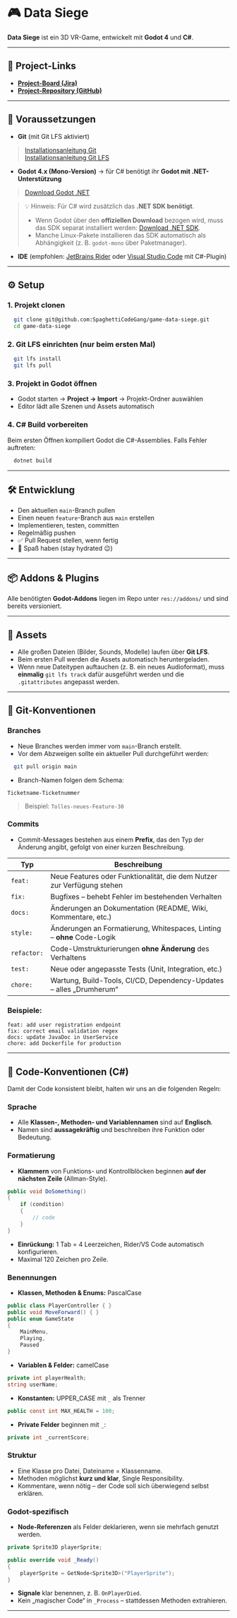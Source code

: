 
# 🎮 Data Siege

**Data Siege** ist ein 3D VR-Game, entwickelt mit **Godot 4** und **C#**.

---

## 🔗 Project-Links
- **[Project-Board (Jira)](https://intermedien.atlassian.net/jira/software/projects/INTMED/list)**
- **[Project-Repository (GitHub)](https://github.com/SpaghettiCodeGang/game-data-siege)**

---

## 🧰 Voraussetzungen

- **Git** (mit Git LFS aktiviert)
> [Installationsanleitung Git](https://git-scm.com/downloads)  
> [Installationsanleitung Git LFS](https://git-lfs.com/)

- **Godot 4.x (Mono-Version)** → für C# benötigt ihr **Godot mit .NET-Unterstützung**
> [Download Godot .NET](https://godotengine.org/download)

> 💡 Hinweis: Für C# wird zusätzlich das **.NET SDK benötigt**.
> - Wenn Godot über den **offiziellen Download** bezogen wird, muss das SDK separat installiert werden: [Download .NET SDK](https://dotnet.microsoft.com/en-us/download).
> - Manche Linux-Pakete installieren das SDK automatisch als Abhängigkeit (z. B. `godot-mono` über Paketmanager).

- **IDE** (empfohlen: [JetBrains Rider](https://www.jetbrains.com/rider/) oder [Visual Studio Code](https://code.visualstudio.com/) mit C#-Plugin)

---

## ⚙️ Setup

### 1. Projekt clonen
```bash
  git clone git@github.com:SpaghettiCodeGang/game-data-siege.git
  cd game-data-siege
```

### 2. Git LFS einrichten (nur beim ersten Mal)
```bash
  git lfs install
  git lfs pull
```

### 3. Projekt in Godot öffnen
- Godot starten → **Project → Import** → Projekt-Ordner auswählen
- Editor lädt alle Szenen und Assets automatisch

### 4. C# Build vorbereiten
Beim ersten Öffnen kompiliert Godot die C#-Assemblies. Falls Fehler auftreten:
```bash
  dotnet build
```

---

## 🛠️ Entwicklung

- Den aktuellen `main`-Branch pullen
- Einen neuen `feature`-Branch aus `main` erstellen
- Implementieren, testen, committen
- Regelmäßig pushen
- ✅ Pull Request stellen, wenn fertig
- 🧃 Spaß haben (stay hydrated 😉)

---

## 📦 Addons & Plugins
Alle benötigten **Godot-Addons** liegen im Repo unter `res://addons/` und sind bereits versioniert.  

---

## 🧩 Assets
- Alle großen Dateien (Bilder, Sounds, Modelle) laufen über **Git LFS**.
- Beim ersten Pull werden die Assets automatisch heruntergeladen.
- Wenn neue Dateitypen auftauchen (z. B. ein neues Audioformat), muss **einmalig** `git lfs track` dafür ausgeführt werden und die `.gitattributes` angepasst werden.

---

## 🌿 Git-Konventionen

### Branches
- Neue Branches werden immer vom `main`-Branch erstellt.
- Vor dem Abzweigen sollte ein aktueller Pull durchgeführt werden:
```bash
  git pull origin main
```
- Branch-Namen folgen dem Schema:
```
Ticketname-Ticketnummer
```
> Beispiel: `Tolles-neues-Feature-30`

### Commits
- Commit-Messages bestehen aus einem **Prefix**, das den Typ der Änderung angibt, gefolgt von einer kurzen Beschreibung.

| Typ         | Beschreibung                                                                 |
|-------------|------------------------------------------------------------------------------|
| `feat:`     | Neue Features oder Funktionalität, die dem Nutzer zur Verfügung stehen       |
| `fix:`      | Bugfixes – behebt Fehler im bestehenden Verhalten                            |
| `docs:`     | Änderungen an Dokumentation (README, Wiki, Kommentare, etc.)                 |
| `style:`    | Änderungen an Formatierung, Whitespaces, Linting – **ohne** Code-Logik       |
| `refactor:` | Code-Umstrukturierungen **ohne Änderung** des Verhaltens                     |
| `test:`     | Neue oder angepasste Tests (Unit, Integration, etc.)                         |
| `chore:`    | Wartung, Build-Tools, CI/CD, Dependency-Updates – alles „Drumherum“          |

### Beispiele:
```
feat: add user registration endpoint
fix: correct email validation regex
docs: update JavaDoc in UserService
chore: add Dockerfile for production
```

---

## 📐 Code-Konventionen (C#)

Damit der Code konsistent bleibt, halten wir uns an die folgenden Regeln:

### Sprache
- Alle **Klassen-, Methoden- und Variablennamen** sind auf **Englisch**.
- Namen sind **aussagekräftig** und beschreiben ihre Funktion oder Bedeutung.

### Formatierung
- **Klammern** von Funktions- und Kontrollblöcken beginnen **auf der nächsten Zeile** (Allman-Style).
```csharp
public void DoSomething()
{
    if (condition)
    {
        // code
    }
}
```

- **Einrückung:** 1 Tab = 4 Leerzeichen, Rider/VS Code automatisch konfigurieren.
- Maximal 120 Zeichen pro Zeile.

### Benennungen
- **Klassen, Methoden & Enums:** PascalCase
```csharp
public class PlayerController { }
public void MoveForward() { }
public enum GameState
{
    MainMenu,
    Playing,
    Paused
}
```

- **Variablen & Felder:** camelCase
```csharp
private int playerHealth;
string userName;
```

- **Konstanten:** UPPER_CASE mit `_` als Trenner
```csharp
public const int MAX_HEALTH = 100;
```

- **Private Felder** beginnen mit `_`:
```csharp
private int _currentScore;
```

### Struktur
- Eine Klasse pro Datei, Dateiname = Klassenname.
- Methoden möglichst **kurz und klar**, Single Responsibility.
- Kommentare, wenn nötig – der Code soll sich überwiegend selbst erklären.

### Godot-spezifisch
- **Node-Referenzen** als Felder deklarieren, wenn sie mehrfach genutzt werden.
```csharp
private Sprite3D playerSprite;

public override void _Ready()
{
    playerSprite = GetNode<Sprite3D>("PlayerSprite");
}
```

- **Signale** klar benennen, z. B. `OnPlayerDied`.
- Kein „magischer Code“ in `_Process` – stattdessen Methoden extrahieren.

---